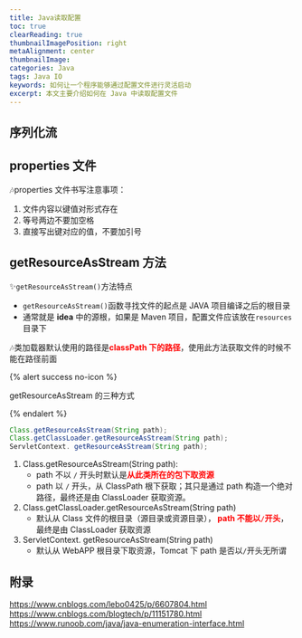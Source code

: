 ```yaml
---
title: Java读取配置
toc: true
clearReading: true
thumbnailImagePosition: right
metaAlignment: center
thumbnailImage:
categories: Java
tags: Java IO
keywords: 如何让一个程序能够通过配置文件进行灵活启动
excerpt: 本文主要介绍如何在 Java 中读取配置文件
---
```


<!-- toc -->

## 序列化流

## properties 文件

:notes:properties 文件书写注意事项：

1. 文件内容以键值对形式存在
2. 等号两边不要加空格
3. 直接写出键对应的值，不要加引号

## getResourceAsStream 方法

:sparkles:`getResourceAsStream()`方法特点

- `getResourceAsStream()`函数寻找文件的起点是 JAVA 项目编译之后的根目录
- 通常就是 **idea** 中的源根，如果是 Maven 项目，配置文件应该放在`resources`目录下

:notes:类加载器默认使用的路径是<font style="color:red;font-weight:bold">classPath 下的路径</font>，使用此方法获取文件的时候不能在路径前面

{% alert success no-icon %}

getResourceAsStream 的三种方式

{% endalert %}

```java
Class.getResourceAsStream(String path);
Class.getClassLoader.getResourceAsStream(String path);
ServletContext. getResourceAsStream(String path);
```

1. Class.getResourceAsStream(String path):
   - path 不以 `/` 开头时默认是<font style="color:red;font-weight:bold">从此类所在的包下取资源</font>
   - path 以 `/` 开头，从 ClassPath 根下获取；其只是通过 path 构造一个绝对路径，最终还是由 ClassLoader 获取资源。
2. Class.getClassLoader.getResourceAsStream(String path)
   - 默认从 Class 文件的根目录（源目录或资源目录），<font style="color:red;font-weight:bold"> path 不能以`/`开头</font>，最终是由 ClassLoader 获取资源
3. ServletContext. getResourceAsStream(String path)
   - 默认从 WebAPP 根目录下取资源，Tomcat 下 path 是否以`/`开头无所谓

## 附录

https://www.cnblogs.com/lebo0425/p/6607804.html
https://www.cnblogs.com/blogtech/p/11151780.html
https://www.runoob.com/java/java-enumeration-interface.html
